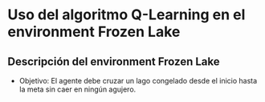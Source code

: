 # Uso del algoritmo Q-Learning en el environment Frozen Lake

## Descripción del environment Frozen Lake
* Objetivo: El agente debe cruzar un lago congelado desde el inicio hasta la meta sin caer en ningún agujero.
